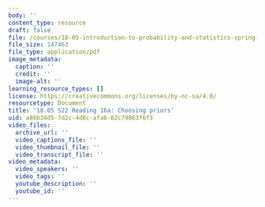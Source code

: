 ```yaml
---
body: ''
content_type: resource
draft: false
file: /courses/18-05-introduction-to-probability-and-statistics-spring-2022/mit18_05_s22_class16-prep-a.pdf
file_size: 147463
file_type: application/pdf
image_metadata:
  caption: ''
  credit: ''
  image-alt: ''
learning_resource_types: []
license: https://creativecommons.org/licenses/by-nc-sa/4.0/
resourcetype: Document
title: '18.05 S22 Reading 16a: Choosing priors'
uid: a86b34d5-7d2c-4d8c-afa6-62c79863f6f3
video_files:
  archive_url: ''
  video_captions_file: ''
  video_thumbnail_file: ''
  video_transcript_file: ''
video_metadata:
  video_speakers: ''
  video_tags: ''
  youtube_description: ''
  youtube_id: ''
---
```

